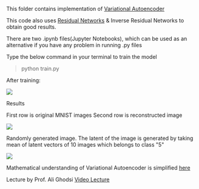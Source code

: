 This folder contains implementation of [Variational Autoencoder](https://arxiv.org/pdf/1312.6114.pdf)

This code also uses [Residual Networks](https://arxiv.org/pdf/1512.03385.pdf) & Inverse Residual Networks to obtain good results. 

There are two .ipynb files(Jupyter Notebooks), which can be used as an alternative if you have any problem in running .py files

Type the below command in your terminal to train the model

> python train.py

After training: 

![](https://i.imgur.com/RGoMAZR.png)

Results

First row is original MNIST images
Second row is reconstructed image

![](https://i.imgur.com/a5suZ66.png)

Randomly generated image. The latent of the image is generated by taking mean of latent vectors of 10 images which belongs to class "5"

![](https://i.imgur.com/Hb6OhDf.png)



Mathematical understanding of Variational Autoencoder is simplified [here](https://github.com/AndrewSpano/Disentangled_Variational_Autoencoder/blob/main/mathematical_analysis/vae_maths.pdf)

Lecture by Prof. Ali Ghodsi [Video Lecture](https://www.youtube.com/watch?v=uaaqyVS9-rM&t=1235s)
